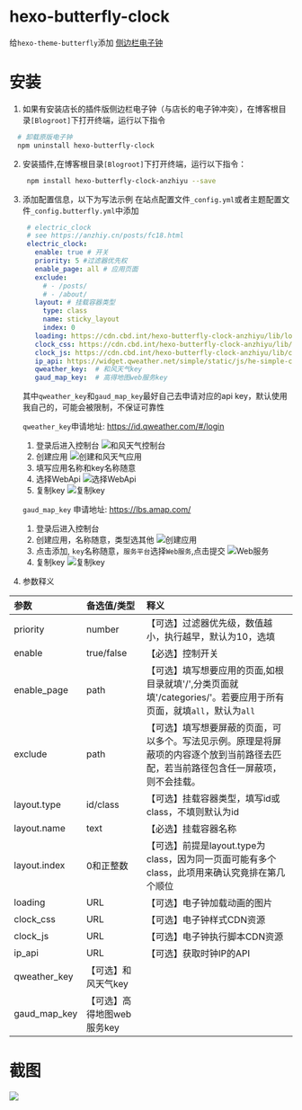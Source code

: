 # hexo-butterfly-clock

给`hexo-theme-butterfly`添加 [侧边栏电子钟](https://anzhiy.cn/posts/fc18.html)

# 安装

1. 如果有安装店长的插件版侧边栏电子钟（与店长的电子钟冲突），在博客根目录`[Blogroot]`下打开终端，运行以下指令
```bash
  # 卸载原版电子钟
  npm uninstall hexo-butterfly-clock
```

2. 安装插件,在博客根目录`[Blogroot]`下打开终端，运行以下指令：

   ```bash
    npm install hexo-butterfly-clock-anzhiyu --save
   ```

3. 添加配置信息，以下为写法示例
   在站点配置文件`_config.yml`或者主题配置文件`_config.butterfly.yml`中添加

   ```yml
    # electric_clock
    # see https://anzhiy.cn/posts/fc18.html
    electric_clock:
      enable: true # 开关
      priority: 5 #过滤器优先权
      enable_page: all # 应用页面
      exclude:
        # - /posts/
        # - /about/
      layout: # 挂载容器类型
        type: class
        name: sticky_layout
        index: 0
      loading: https://cdn.cbd.int/hexo-butterfly-clock-anzhiyu/lib/loading.gif #加载动画自定义
      clock_css: https://cdn.cbd.int/hexo-butterfly-clock-anzhiyu/lib/clock.min.css
      clock_js: https://cdn.cbd.int/hexo-butterfly-clock-anzhiyu/lib/clock.min.js
      ip_api: https://widget.qweather.net/simple/static/js/he-simple-common.js?v=2.0
      qweather_key:  # 和风天气key
      gaud_map_key:  # 高得地图web服务key
   ```

   其中`qweather_key`和`gaud_map_key`最好自己去申请对应的api key，默认使用我自己的，可能会被限制，不保证可靠性

    `qweather_key`申请地址: https://id.qweather.com/#/login
    1. 登录后进入控制台
    ![和风天气控制台](https://image.anzhiy.cn/adminuploads/1/2022/08/26/63089a777772f.webp)
    2. 创建应用
    ![创建和风天气应用](https://image.anzhiy.cn/adminuploads/1/2022/08/26/63089a7772a30.webp)
    3. 填写应用名称和key名称随意
    4. 选择WebApi
    ![选择WebApi](https://image.anzhiy.cn/adminuploads/1/2022/08/26/63089a776a3fd.webp)
    5. 复制key
    ![复制key](https://image.anzhiy.cn/adminuploads/1/2022/08/26/63089b848e8a7.webp)

    `gaud_map_key` 申请地址: https://lbs.amap.com/
    1. 登录后进入控制台
    2. 创建应用，名称随意，类型选其他
    ![创建应用](https://image.anzhiy.cn/adminuploads/1/2022/08/26/6308a1101d83c.webp)
    3. 点击添加, `key`名称随意，`服务平台`选择`Web服务`,点击提交
    ![Web服务](https://image.anzhiy.cn/adminuploads/1/2022/08/26/6308a11023c69.webp)
    4. 复制key
    ![复制key](https://image.anzhiy.cn/adminuploads/1/2022/08/26/6308a11018a74.webp)

4. 参数释义

  |参数|备选值/类型|释义|
  |:--|:--|:--|
  |priority|number|【可选】过滤器优先级，数值越小，执行越早，默认为10，选填|
  |enable|true/false|【必选】控制开关|
  |enable_page|path|【可选】填写想要应用的页面,如根目录就填'/',分类页面就填'/categories/'。若要应用于所有页面，就填`all`，默认为`all`|
  |exclude|path|【可选】填写想要屏蔽的页面，可以多个。写法见示例。原理是将屏蔽项的内容逐个放到当前路径去匹配，若当前路径包含任一屏蔽项，则不会挂载。|
  |layout.type|id/class|【可选】挂载容器类型，填写id或class，不填则默认为id|
  |layout.name|text|【必选】挂载容器名称|
  |layout.index|0和正整数|【可选】前提是layout.type为class，因为同一页面可能有多个class，此项用来确认究竟排在第几个顺位|
  |loading|URL|【可选】电子钟加载动画的图片|
  |clock_css|URL|【可选】电子钟样式CDN资源|
  |clock_js|URL|【可选】电子钟执行脚本CDN资源|
  |ip_api|URL|【可选】获取时钟IP的API|
  |qweather_key|【可选】和风天气key|
  |gaud_map_key|【可选】高得地图web服务key|
# 截图
![](https://image.anzhiy.cn/adminuploads/1/2022/08/26/630888b65adc7.png)
